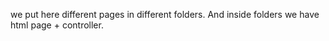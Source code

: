we put here different pages in different folders. And inside folders we have html page + controller.